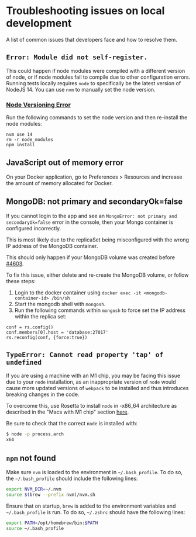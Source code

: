 # Troubleshooting issues on local development

A list of common issues that developers face and how to resolve them.

## `Error: Module did not self-register.`

This could happen if node modules were compiled with a different version of node, or if node modules fail to compile due to other configuration errors.
Running tests locally requires `node` to specifically be the latest version of NodeJS 14. You can use `nvm` to manually set the node version.

### [Node Versioning Error](https://stackoverflow.com/questions/28486891/uncaught-error-module-did-not-self-register)

Run the following commands to set the node version and then re-install the node modules:

```
nvm use 14
rm -r node_modules
npm install
```

## JavaScript out of memory error

On your Docker application, go to Preferences > Resources and increase the amount of memory allocated for Docker.

## MongoDB: not primary and secondaryOk=false

If you cannot login to the app and see an `MongoError: not primary and secondaryOk=false` error in the console, then your Mongo container is configured incorrectly.

This is most likely due to the replicaSet being misconfigured with the wrong IP address of the MongoDB container.

This should only happen if your MongoDB volume was created before [#4603](https://github.com/opengovsg/FormSG/pull/4603).

To fix this issue, either delete and re-create the MongoDB volume, or follow these steps:

1. Login to the docker container using `docker exec -it <mongodb-container-id> /bin/sh`
2. Start the mongodb shell with `mongosh`.
3. Run the following commands within `mongosh` to force set the IP address within the replica set:

```
conf = rs.config()
conf.members[0].host = 'database:27017'
rs.reconfig(conf, {force:true})
```

## `TypeError: Cannot read property 'tap' of undefined`

If you are using a machine with an M1 chip, you may be facing this issue due to your `node` installation, as an inappropriate version of `node` would cause more updated versions of `webpack` to be installed and thus introduces breaking changes in the code.

To overcome this, use Rosetta to install `node` in -x86_64 architecture as described in the "Macs with M1 chip" section [here](https://github.com/nvm-sh/nvm#macos-troubleshooting).

Be sure to check that the correct `node` is installed with:

```bash
$ node -p process.arch
x64
```

## `npm` not found

Make sure `nvm` is loaded to the environment in `~/.bash_profile`. To do so, the `~/.bash_profile` should include the following lines:

```bash
export NVM_DIR=~/.nvm
source $(brew --prefix nvm)/nvm.sh
```

Ensure that on startup, `brew` is added to the environment variables and `~/.bash_profile` is run. To do so, `~/.zshrc` should have the following lines:

```bash
export PATH=/opt/homebrew/bin:$PATH
source ~/.bash_profile
```
